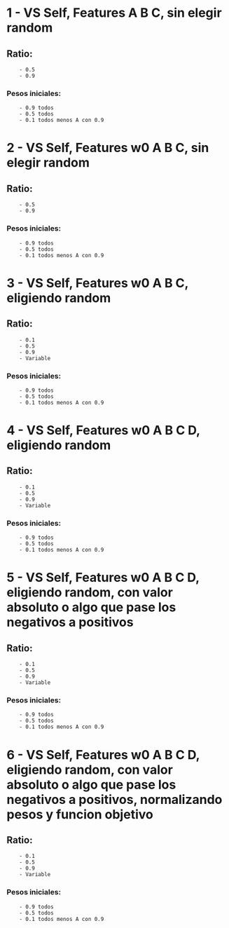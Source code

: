 # 1 - VS Self, Features A B C, sin elegir random
## Ratio:
        - 0.5
        - 0.9
### Pesos iniciales:
        - 0.9 todos
        - 0.5 todos
        - 0.1 todos menos A con 0.9

# 2 - VS Self, Features w0 A B C, sin elegir random
## Ratio:
        - 0.5
        - 0.9
### Pesos iniciales:
        - 0.9 todos
        - 0.5 todos
        - 0.1 todos menos A con 0.9

# 3 - VS Self, Features w0 A B C, eligiendo random
## Ratio:
        - 0.1
        - 0.5
        - 0.9
        - Variable
### Pesos iniciales:
        - 0.9 todos
        - 0.5 todos
        - 0.1 todos menos A con 0.9

# 4 - VS Self, Features w0 A B C D, eligiendo random
## Ratio:
        - 0.1
        - 0.5
        - 0.9
        - Variable
### Pesos iniciales:
        - 0.9 todos
        - 0.5 todos
        - 0.1 todos menos A con 0.9

# 5 - VS Self, Features w0 A B C D, eligiendo random, con valor absoluto o algo que pase los negativos a positivos
## Ratio:
        - 0.1
        - 0.5
        - 0.9
        - Variable
### Pesos iniciales:
        - 0.9 todos
        - 0.5 todos
        - 0.1 todos menos A con 0.9

# 6 - VS Self, Features w0 A B C D, eligiendo random, con valor absoluto o algo que pase los negativos a positivos, normalizando pesos y funcion objetivo
## Ratio:
        - 0.1
        - 0.5
        - 0.9
        - Variable
### Pesos iniciales:
        - 0.9 todos
        - 0.5 todos
        - 0.1 todos menos A con 0.9